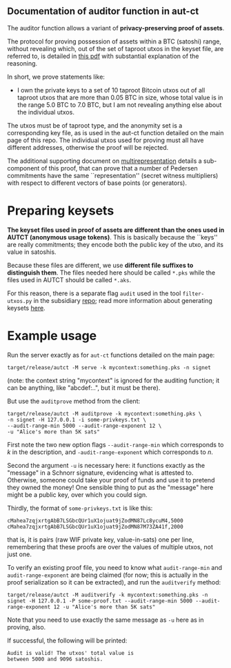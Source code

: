## Documentation of auditor function in aut-ct

The auditor function allows a variant of **privacy-preserving proof of assets**.

The protocol for proving possession of assets within a BTC (satoshi) range, without revealing which, out of the set of taproot utxos in the keyset file, are referred to, is detailed in [this pdf](./privacy-preserving-proof-of-assets.pdf) with substantial explanation of the reasoning.

In short, we prove statements like:

* I own the private keys to a set of 10 taproot Bitcoin utxos out of all taproot utxos that are more than 0.05 BTC in size, whose total value is in the range 5.0 BTC to 7.0 BTC, but I am not revealing anything else about the individual utxos.

The utxos must be of taproot type, and the anonymity set is a corresponding key file, as is used in the aut-ct function detailed on the main page of this repo. The individual utxos used for proving must all have different addresses, otherwise the proof will be rejected.

The additional supporting document on [multirepresentation](./multirepresentation.pdf) details a sub-component of this proof, that can prove that a number of Pedersen commitments have the same ``representation'' (secret witness multipliers) with respect to different vectors of base points (or generators).

Preparing keysets
======

**The keyset files used in proof of assets are different than the ones used in AUTCT (anonymous usage tokens)**. This is basically because the ``keys'' are really commitments; they encode both the public key of the utxo, and its value in satoshis.

Because these files are different, we use **different file suffixes to distinguish them**. The files needed here should be called `*.pks` while the files used in AUTCT should be called `*.aks`.

For this reason, there is a separate flag `audit` used in the tool `filter-utxos.py` in the subsidiary [repo](https://github.com/AdamISZ/aut-ct-test-cases); read more information about generating keysets [here](https://github.com/AdamISZ/aut-ct/blob/auditing/docs/utxo-keysets.md).


Example usage
======

Run the server exactly as for `aut-ct` functions detailed on the main page:

```
target/release/autct -M serve -k mycontext:something.pks -n signet
```

(note: the context string "mycontext" is ignored for the auditing function; it can be anything, like "abcdef:..", but it must be there).

But use the `auditprove` method from the client:

```
target/release/autct -M auditprove -k mycontext:something.pks \
-n signet -H 127.0.0.1 -i some-privkeys.txt \
--audit-range-min 5000 --audit-range-exponent 12 \
-u "Alice's more than 5K sats"
```

First note the two new option flags ``--audit-range-min`` which corresponds to $k$ in the description, and ``-audit-range-exponent`` which corresponds to $n$.

Second the argument ``-u`` is necessary here: it functions exactly as the "message" in a Schnorr signature, evidencing what is attested to. Otherwise, someone could take your proof of funds and use it to pretend they owned the money! One sensible thing to put as the "message" here might be a public key, over which you could sign.

Thirdly, the format of `some-privkeys.txt` is like this:

```
cMahea7zqjxrtgAbB7LSGbcQUr1uX1ojuat9jZodMN87Lc8ycuM4,5000
cMahea7zqjxrtgAbB7LSGbcQUr1uX1ojuat9jZodMN87M73ZA41f,2000
```

that is, it is pairs (raw WIF private key, value-in-sats) one per line, remembering that these proofs are over the values of multiple utxos, not just one.

To verify an existing proof file, you need to know what ``audit-range-min`` and ``audit-range-exponent`` are being claimed (for now; this is actually in the proof serialization so it can be extracted), and run the `auditverify` method:

```
target/release/autct -M auditverify -k mycontext:something.pks -n signet -H 127.0.0.1 -P some-proof.txt --audit-range-min 5000 --audit-range-exponent 12 -u "Alice's more than 5K sats"
```

Note that you need to use exactly the same message as `-u` here as in proving, also.

If successful, the following will be printed:

```
Audit is valid! The utxos' total value is
between 5000 and 9096 satoshis.
```


